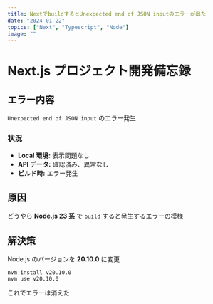 ```yaml
---
title: NextでbuildするとUnexpected end of JSON inputのエラーが出た
date: "2024-01-22"
topics: ["Next", "Typescript", "Node"]
image: ""
---
```


# Next.js プロジェクト開発備忘録

## エラー内容

`Unexpected end of JSON input` のエラー発生

### 状況

- **Local 環境:** 表示問題なし
- **API データ:** 確認済み、異常なし
- **ビルド時:** エラー発生

## 原因

どうやら **Node.js 23 系** で `build` すると発生するエラーの模様

## 解決策

Node.js のバージョンを **20.10.0** に変更

```
nvm install v20.10.0
nvm use v20.10.0
```

これでエラーは消えた
